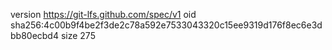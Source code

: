 version https://git-lfs.github.com/spec/v1
oid sha256:4c00b9f4be2f3de2c78a592e7533043320c15ee9319d176f8ec6e3dbb80ecbd4
size 275
